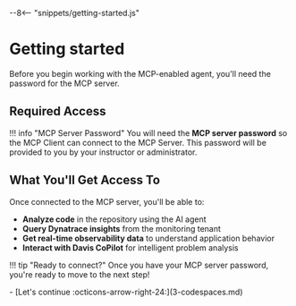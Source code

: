 --8<-- "snippets/getting-started.js"

# Getting started

Before you begin working with the MCP-enabled agent, you'll need the password for the MCP server.

## Required Access

!!! info "MCP Server Password"
    You will need the **MCP server password** so the MCP Client can connect to the MCP Server. This password will be provided to you by your instructor or administrator.

## What You'll Get Access To

Once connected to the MCP server, you'll be able to:

- **Analyze code** in the repository using the AI agent
- **Query Dynatrace insights** from the monitoring tenant
- **Get real-time observability data** to understand application behavior
- **Interact with Davis CoPilot** for intelligent problem analysis

!!! tip "Ready to connect?"
    Once you have your MCP server password, you're ready to move to the next step!

<div class="grid cards" markdown>
- [Let's continue :octicons-arrow-right-24:](3-codespaces.md)
</div>

